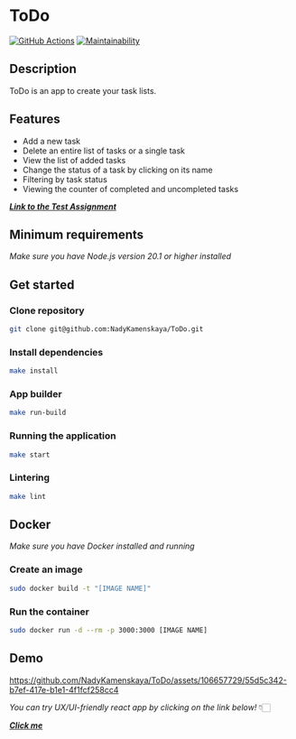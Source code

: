 # ToDo

[![GitHub Actions](https://github.com/NadyKamenskaya/ToDo/actions/workflows/github-actions.yml/badge.svg)](https://github.com/NadyKamenskaya/ToDo/actions/workflows/github-actions.yml)
[![Maintainability](https://api.codeclimate.com/v1/badges/8564f828fa549b0b570c/maintainability)](https://codeclimate.com/github/NadyKamenskaya/ToDo/maintainability)

## Description

ToDo is an app to create your task lists.

## Features

* Add a new task 
* Delete an entire list of tasks or a single task
* View the list of added tasks
* Change the status of a task by clicking on its name
* Filtering by task status
* Viewing the counter of completed and uncompleted tasks

[_**Link to the Test Assignment**_](https://drive.google.com/file/d/17i3HWkCW8OdvmczEcE2p3q-ljU-2sAWz/view)

## Minimum requirements

_Make sure you have Node.js version 20.1 or higher installed_

## Get started

### Clone repository

```bash
git clone git@github.com:NadyKamenskaya/ToDo.git
```

### Install dependencies

```bash
make install
```

### App builder

```bash
make run-build
```

### Running the application

```bash
make start
```

### Lintering

```bash
make lint
```

## Docker

_Make sure you have Docker installed and running_

### Create an image

```bash
sudo docker build -t "[IMAGE NAME]"
```

### Run the container

```bash
sudo docker run -d --rm -p 3000:3000 [IMAGE NAME]
```

## Demo

https://github.com/NadyKamenskaya/ToDo/assets/106657729/55d5c342-b7ef-417e-b1e1-4f1fcf258cc4

_You can try UX/UI-friendly react app by clicking on the link below!_ 👇🏻

[_**Click me**_](https://nady-to-do.vercel.app/)

